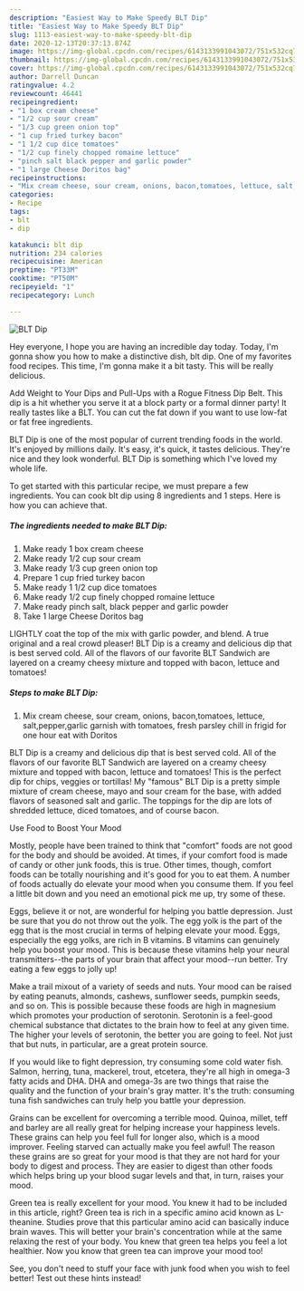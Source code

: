 ```yaml
---
description: "Easiest Way to Make Speedy BLT Dip"
title: "Easiest Way to Make Speedy BLT Dip"
slug: 1113-easiest-way-to-make-speedy-blt-dip
date: 2020-12-13T20:37:13.874Z
image: https://img-global.cpcdn.com/recipes/6143133991043072/751x532cq70/blt-dip-recipe-main-photo.jpg
thumbnail: https://img-global.cpcdn.com/recipes/6143133991043072/751x532cq70/blt-dip-recipe-main-photo.jpg
cover: https://img-global.cpcdn.com/recipes/6143133991043072/751x532cq70/blt-dip-recipe-main-photo.jpg
author: Darrell Duncan
ratingvalue: 4.2
reviewcount: 46441
recipeingredient:
- "1 box cream cheese"
- "1/2 cup sour cream"
- "1/3 cup green onion top"
- "1 cup fried turkey bacon"
- "1 1/2 cup dice tomatoes"
- "1/2 cup finely chopped romaine lettuce"
- "pinch salt black pepper and garlic powder"
- "1 large Cheese Doritos bag"
recipeinstructions:
- "Mix cream cheese, sour cream, onions, bacon,tomatoes, lettuce, salt,pepper,garlic  garnish with tomatoes, fresh parsley chill in frigid for one hour eat with Doritos"
categories:
- Recipe
tags:
- blt
- dip

katakunci: blt dip 
nutrition: 234 calories
recipecuisine: American
preptime: "PT33M"
cooktime: "PT50M"
recipeyield: "1"
recipecategory: Lunch

---
```



![BLT Dip](https://img-global.cpcdn.com/recipes/6143133991043072/751x532cq70/blt-dip-recipe-main-photo.jpg)

Hey everyone, I hope you are having an incredible day today. Today, I'm gonna show you how to make a distinctive dish, blt dip. One of my favorites food recipes. This time, I'm gonna make it a bit tasty. This will be really delicious.

Add Weight to Your Dips and Pull-Ups with a Rogue Fitness Dip Belt. This dip is a hit whether you serve it at a block party or a formal dinner party! It really tastes like a BLT. You can cut the fat down if you want to use low-fat or fat free ingredients.

BLT Dip is one of the most popular of current trending foods in the world. It's enjoyed by millions daily. It's easy, it's quick, it tastes delicious. They're nice and they look wonderful. BLT Dip is something which I've loved my whole life.


To get started with this particular recipe, we must prepare a few ingredients. You can cook blt dip using 8 ingredients and 1 steps. Here is how you can achieve that.

<!--inarticleads1-->

##### The ingredients needed to make BLT Dip:

1. Make ready 1 box cream cheese
1. Make ready 1/2 cup sour cream
1. Make ready 1/3 cup green onion top
1. Prepare 1 cup fried turkey bacon
1. Make ready 1 1/2 cup dice tomatoes
1. Make ready 1/2 cup finely chopped romaine lettuce
1. Make ready pinch salt, black pepper and garlic powder
1. Take 1 large Cheese Doritos bag


LIGHTLY coat the top of the mix with garlic powder, and blend. A true original and a real crowd pleaser! BLT Dip is a creamy and delicious dip that is best served cold. All of the flavors of our favorite BLT Sandwich are layered on a creamy cheesy mixture and topped with bacon, lettuce and tomatoes! 

<!--inarticleads2-->

##### Steps to make BLT Dip:

1. Mix cream cheese, sour cream, onions, bacon,tomatoes, lettuce, salt,pepper,garlic  garnish with tomatoes, fresh parsley chill in frigid for one hour eat with Doritos


BLT Dip is a creamy and delicious dip that is best served cold. All of the flavors of our favorite BLT Sandwich are layered on a creamy cheesy mixture and topped with bacon, lettuce and tomatoes! This is the perfect dip for chips, veggies or tortillas! My &#34;famous&#34; BLT Dip is a pretty simple mixture of cream cheese, mayo and sour cream for the base, with added flavors of seasoned salt and garlic. The toppings for the dip are lots of shredded lettuce, diced tomatoes, and of course bacon. 

Use Food to Boost Your Mood


Mostly, people have been trained to think that "comfort" foods are not good for the body and should be avoided. At times, if your comfort food is made of candy or other junk foods, this is true. Other times, though, comfort foods can be totally nourishing and it's good for you to eat them. A number of foods actually do elevate your mood when you consume them. If you feel a little bit down and you need an emotional pick me up, try some of these.

Eggs, believe it or not, are wonderful for helping you battle depression. Just be sure that you do not throw out the yolk. The egg yolk is the part of the egg that is the most crucial in terms of helping elevate your mood. Eggs, especially the egg yolks, are rich in B vitamins. B vitamins can genuinely help you boost your mood. This is because these vitamins help your neural transmitters--the parts of your brain that affect your mood--run better. Try eating a few eggs to jolly up!

Make a trail mixout of a variety of seeds and nuts. Your mood can be raised by eating peanuts, almonds, cashews, sunflower seeds, pumpkin seeds, and so on. This is possible because these foods are high in magnesium which promotes your production of serotonin. Serotonin is a feel-good chemical substance that dictates to the brain how to feel at any given time. The higher your levels of serotonin, the better you are going to feel. Not just that but nuts, in particular, are a great protein source.

If you would like to fight depression, try consuming some cold water fish. Salmon, herring, tuna, mackerel, trout, etcetera, they're all high in omega-3 fatty acids and DHA. DHA and omega-3s are two things that raise the quality and the function of your brain's gray matter. It's the truth: consuming tuna fish sandwiches can truly help you battle your depression. 

Grains can be excellent for overcoming a terrible mood. Quinoa, millet, teff and barley are all really great for helping increase your happiness levels. These grains can help you feel full for longer also, which is a mood improver. Feeling starved can actually make you feel awful! The reason these grains are so great for your mood is that they are not hard for your body to digest and process. They are easier to digest than other foods which helps bring up your blood sugar levels and that, in turn, raises your mood.

Green tea is really excellent for your mood. You knew it had to be included in this article, right? Green tea is rich in a specific amino acid known as L-theanine. Studies prove that this particular amino acid can basically induce brain waves. This will better your brain's concentration while at the same relaxing the rest of your body. You knew that green tea helps you feel a lot healthier. Now you know that green tea can improve your mood too!

See, you don't need to stuff your face with junk food when you wish to feel better! Test out  these hints  instead!

